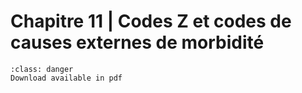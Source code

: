 # Chapitre 11 | Codes Z et codes de causes externes de morbidité

```{admonition} Copyright
:class: danger
Download available in pdf
```
